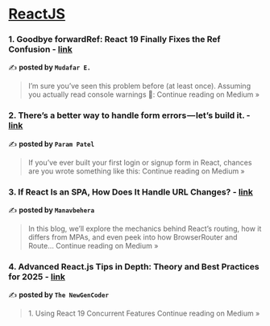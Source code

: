 
<h1><a href=https://medium.com/tag/reactjs/recommended target="_blank" rel="noopener noreferrer">ReactJS</a></h1>
<h3>1. Goodbye forwardRef: React 19 Finally Fixes the Ref Confusion - <a href="https://mudafar.medium.com/goodbye-forwardref-react-19-finally-fixes-the-ref-confusion-3412ae44291f?source=rss------reactjs-5" target="_blank" rel="noopener noreferrer">link</a></h3>

✍️ **posted by `Mudafar E.`**

<blockquote>I’m sure you’ve seen this problem before (at least once). Assuming you actually read console warnings 👀:
Continue reading on Medium »</blockquote>

<h3>2. There’s a better way to handle form errors — let’s build it. - <a href="https://medium.com/@patelparam1306/theres-a-better-way-to-handle-form-errors-let-s-build-it-48a046769103?source=rss------reactjs-5" target="_blank" rel="noopener noreferrer">link</a></h3>

✍️ **posted by `Param Patel`**

<blockquote>If you’ve ever built your first login or signup form in React, chances are you wrote something like this:
Continue reading on Medium »</blockquote>

<h3>3. If React Is an SPA, How Does It Handle URL Changes? - <a href="https://medium.com/@methodmanav/if-react-is-an-spa-how-does-it-handle-url-changes-a08857c3f300?source=rss------reactjs-5" target="_blank" rel="noopener noreferrer">link</a></h3>

✍️ **posted by `Manavbehera`**

<blockquote>In this blog, we’ll explore the mechanics behind React’s routing, how it differs from MPAs, and even peek into how BrowserRouter and Route…
Continue reading on Medium »</blockquote>

<h3>4. Advanced React.js Tips in Depth: Theory and Best Practices for 2025 - <a href="https://medium.com/@theNewGenCoder/advanced-react-js-tips-in-depth-theory-and-best-practices-for-2025-ba98eca4633f?source=rss------reactjs-5" target="_blank" rel="noopener noreferrer">link</a></h3>

✍️ **posted by `The NewGenCoder`**

<blockquote>1. Using React 19 Concurrent Features
Continue reading on Medium »</blockquote>

